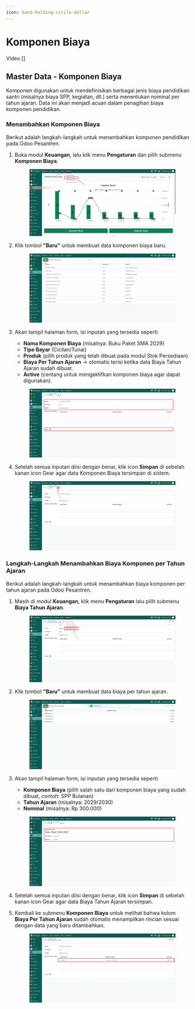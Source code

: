 ```yaml
---
icon: hand-holding-circle-dollar
---
```


# Komponen Biaya

Video \[]

## Master Data - Komponen Biaya

Komponen digunakan untuk mendefinisikan berbagai jenis biaya pendidikan santri (misalnya biaya SPP, kegiatan, dll.) serta menentukan nominal per tahun ajaran. Data ini akan menjadi acuan dalam penagihan biaya komponen pendidikan.

### Menambahkan Komponen Biaya

Berikut adalah langkah-langkah untuk menambahkan komponen pendidikan pada Odoo Pesantren.

1.  Buka modul **Keuangan**, lalu klik menu **Pengaturan** dan pilih submenu **Komponen Biaya**.

    <figure><img src="../../.gitbook/assets/images-218.png" alt=""><figcaption></figcaption></figure>


2.  Klik tombol **"Baru"** untuk membuat data komponen biaya baru.

    <figure><img src="../../.gitbook/assets/images-219.png" alt=""><figcaption></figcaption></figure>


3.  Akan tampil halaman form, isi inputan yang tersedia seperti:

    * **Nama Komponen Biaya** (misalnya: Buku Paket SMA 2029)
    * **Tipe Bayar** (Cicilan/Tunai)
    * **Produk** (pilih produk yang telah dibuat pada modul Stok Persediaan)
    * **Biaya Per Tahun Ajaran** → otomatis terisi ketika data Biaya Tahun Ajaran sudah dibuat.
    * **Active** (centang untuk mengaktifkan komponen biaya agar dapat digunakan).

    <figure><img src="../../.gitbook/assets/images-220.png" alt=""><figcaption></figcaption></figure>


4.  Setelah semua inputan diisi dengan benar, klik icon **Simpan** di sebelah kanan icon Gear agar data Komponen Biaya tersimpan di sistem.

    <figure><img src="../../.gitbook/assets/images-221.png" alt=""><figcaption></figcaption></figure>

### Langkah-Langkah Menambahkan Biaya Komponen per Tahun Ajaran

Berikut adalah langkah-langkah untuk menambahkan biaya komponen per tahun ajaran pada Odoo Pesantren.

1.  Masih di modul **Keuangan**, klik menu **Pengaturan** lalu pilih submenu **Biaya Tahun Ajaran**.

    <figure><img src="../../.gitbook/assets/images-222.png" alt=""><figcaption></figcaption></figure>


2.  Klik tombol **"Baru"** untuk membuat data biaya per tahun ajaran.

    <figure><img src="../../.gitbook/assets/images-223.png" alt=""><figcaption></figcaption></figure>


3.  Akan tampil halaman form, isi inputan yang tersedia seperti:

    * **Komponen Biaya** (pilih salah satu dari komponen biaya yang sudah dibuat, contoh: SPP Bulanan)
    * **Tahun Ajaran** (misalnya: 2029/2030)
    * **Nominal** (misalnya: Rp 300.000)

    <figure><img src="../../.gitbook/assets/images-224.png" alt=""><figcaption></figcaption></figure>


4. Setelah semua inputan diisi dengan benar, klik icon **Simpan** di sebelah kanan icon Gear agar data Biaya Tahun Ajaran tersimpan.
5.  Kembali ke submenu **Komponen Biaya** untuk melihat bahwa kolom **Biaya Per Tahun Ajaran** sudah otomatis menampilkan rincian sesuai dengan data yang baru ditambahkan.

    <figure><img src="../../.gitbook/assets/images-225.png" alt=""><figcaption></figcaption></figure>
